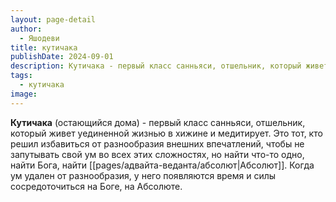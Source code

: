 ```yaml
---
layout: page-detail
author:
  - Яшодеви
title: кутичака
publishDate: 2024-09-01
description: Кутичака - первый класс санньяси, отшельник, который живет уединенной жизнью в хижине и медитирует.
tags:
  - кутичака
image:
---
```

**Кутичака** (остающийся дома) - первый класс санньяси, отшельник, который живет уединенной жизнью в хижине и медитирует. Это тот, кто решил избавиться от разнообразия внешних впечатлений, чтобы не запутывать свой ум во всех этих сложностях, но найти что-то одно, найти Бога, найти [[pages/адвайта-веданта/абсолют|Абсолют]]. Когда ум удален от разнообразия, у него появляются время и силы сосредоточиться на Боге, на Абсолюте.

